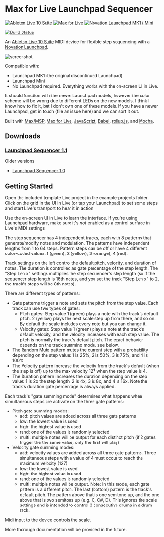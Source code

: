 # Max for Live Launchpad Sequencer

[![Ableton Live 10 Suite](https://img.shields.io/badge/Ableton_Live_10_Suite-bbbb00.svg)](http://www.ableton.com/live/)
[![Max for Live](https://img.shields.io/badge/Max_for_Live-cc5500.svg)](http://ableton.com/maxforlive)
[![Novation Launchpad MK1 / Mini](https://img.shields.io/badge/Novation_Launchpad_MK1_%2F%20Mini-aa2222.svg)](https://novationmusic.com/launch/launchpad-mini)

[![Build Status](https://img.shields.io/travis/adamjmurray/m4l-launchpad-sequencer.svg)](http://travis-ci.org/adamjmurray/m4l-launchpad-sequencer)

An [Ableton Live 10 Suite](http://www.ableton.com/live/) MIDI device for flexible step sequencing with a [Novation Launchpad](https://novationmusic.com/launch/launchpad-mini).

![screenshot](https://raw.githubusercontent.com/adamjmurray/m4l-launchpad-sequencer/master/screenshot.png)

Compatible with:
* Launchpad MK1 (the original discontinued Launchpad)
* Launchpad Mini
* No Launchpad required. Everything works with the on-screen UI in Live.

It should function with the newer Launchpad models, however the color scheme will be wrong due to different LEDs on the new models. I think I know how to fix it, but I don't own one of these models. If you have a newer Launchpad, get in touch (file an issue here) and we can sort it out.

Built with [Max/MSP](http://cycling74.com/products/max), [Max for Live](http://ableton.com/maxforlive), [JavaScript](https://developer.mozilla.org/docs/Web/JavaScript/Guide), [Babel](https://babeljs.io/), [rollup.js](https://rollupjs.org), and [Mocha](https://mochajs.org/).


## Downloads

### [Launchpad Sequencer 1.1](https://github.com/adamjmurray/m4l-launchpad-sequencer/raw/master/releases/launchpad-sequencer-1.1.zip)

Older versions
* [Launchpad Sequencer 1.0](https://github.com/adamjmurray/m4l-launchpad-sequencer/raw/master/releases/launchpad-sequencer-1.0.zip)


## Getting Started

Open the included template Live project in the example-projects folder. Click on the grid in the UI in Live
(or tap your Launchpad) to set some steps and start Live's transport to hear it in action.

Use the on-screen UI in Live to learn the interface. If you're using Launchpad hardware, make sure it's _not_ enabled as a control surface in Live's MIDI settings

The step sequencer has 4 independent tracks, each with 8 patterns that generate/modify notes and modulation. The patterns have independent lengths from 1 to 64 steps. Pattern steps can be off or have 4 different color-coded values: 1 (green), 2 (yellow), 3 (orange), 4 (red).

Track settings on the left control the default pitch, velocity, and duration of notes. The duration is controlled as gate percentage of the step length. The "Step Len x" settings multiplies the step sequencer's step length (so if the sequencer step length is 16th notes, and you set the track "Step Len x" to 2, the track's steps will be 8th notes).

There are different types of patterns:
* Gate patterns trigger a note and sets the pitch from the step value. Each track can use two types of gates:
  * Pitch gates: Step value 1 (green) plays a note with the track's default pitch. 2 (yellow) plays the next scale step up from there, and so on. By default the scale includes every note but you can change it.
  * Velocity gates: Step value 1 (green) plays a note at the track's default velocity, and the velocity increases with each step value. The pitch is normally the track's default pitch. The exact behavior depends on the track summing mode, see below.
* The Random Mute pattern mutes the current step with a probability depending on the step value: 1 is 25%, 2 is 50%, 3 is 75%, and 4 is 100%
* The Velocity pattern increase the velocity from the track's default (when the step is off) up to the max velocity 127 when the step value is 4.
* The Duration pattern increases the duration depending on the step value: 1 is 2x the step length, 2 is 4x, 3 is 8x, and 4 is 16x. Note the track's duration gate percentage is always applied.

Each track's "gate summing mode" determines what happens when simultaneous steps are activate on the three gate patterns:
* Pitch gate summing modes:
  * add: pitch values are added across all three gate patterns
  * low: the lowest value is used
  * high: the highest value is used
  * rand: one of the values is randomly selected
  * multi: multiple notes will be output for each distinct pitch (if 2 gates trigger the the same value, only the first will play)
* Velocity gate summing modes:
  * add: velocity values are added across all three gate patterns. Three simultaneous steps with a value of 4 must occur to reach the maximum velocity (127)
  * low: the lowest value is used
  * high: the highest value is used
  * rand: one of the values is randomly selected
  * multi: multiple notes wil be output. Note: In this mode, each gate pattern is a different pitch. The last (bottom) pattern is the track's default pitch. The pattern above that is one semitone up, and the one above that is two semitons up (e.g. C, C#, D). This ignores the scale settings and is intended to control 3 consecutive drums in a drum rack.

Midi input to the device controls the scale.

More thorough documentation will be provided in the future.
